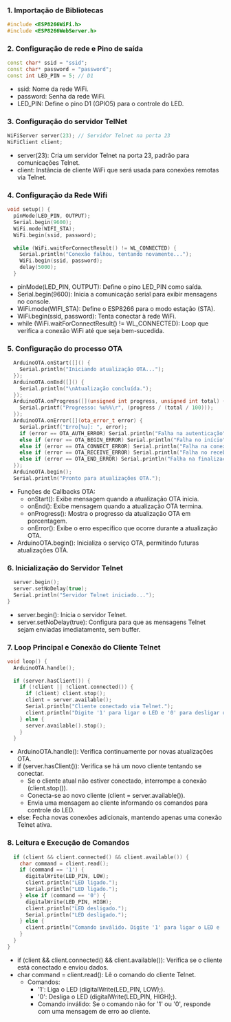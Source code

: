 ### 1. Importação de Bibliotecas

``` c++
#include <ESP8266WiFi.h>
#include <ESP8266WebServer.h>
```

### 2. Configuração de rede e Pino de saída
``` c++
const char* ssid = "ssid";
const char* password = "password";
const int LED_PIN = 5; // D1
```

- ssid: Nome da rede WiFi.
- password: Senha da rede WiFi.
- LED_PIN: Define o pino D1 (GPIO5) para o controle do LED.

### 3. Configuração do servidor TelNet
``` c++
WiFiServer server(23); // Servidor Telnet na porta 23
WiFiClient client;
```

- server(23): Cria um servidor Telnet na porta 23, padrão para comunicações Telnet.
- client: Instância de cliente WiFi que será usada para conexões remotas via Telnet.

### 4. Configuração da Rede Wifi
```c++
void setup() {
  pinMode(LED_PIN, OUTPUT);
  Serial.begin(9600);
  WiFi.mode(WIFI_STA);
  WiFi.begin(ssid, password);
  
  while (WiFi.waitForConnectResult() != WL_CONNECTED) {
    Serial.println("Conexão falhou, tentando novamente...");
    WiFi.begin(ssid, password);
    delay(5000);
  }
```

- pinMode(LED_PIN, OUTPUT): Define o pino LED_PIN como saída.
- Serial.begin(9600): Inicia a comunicação serial para exibir mensagens no console.
- WiFi.mode(WIFI_STA): Define o ESP8266 para o modo estação (STA).
- WiFi.begin(ssid, password): Tenta conectar à rede WiFi.
- while (WiFi.waitForConnectResult() != WL_CONNECTED): Loop que verifica a conexão WiFi até que seja bem-sucedida.

### 5. Configuração do processo OTA
``` c++
  ArduinoOTA.onStart([]() {
    Serial.println("Iniciando atualização OTA...");
  });
  ArduinoOTA.onEnd([]() {
    Serial.println("\nAtualização concluída.");
  });
  ArduinoOTA.onProgress([](unsigned int progress, unsigned int total) {
    Serial.printf("Progresso: %u%%\r", (progress / (total / 100)));
  });
  ArduinoOTA.onError([](ota_error_t error) {
    Serial.printf("Erro[%u]: ", error);
    if (error == OTA_AUTH_ERROR) Serial.println("Falha na autenticação");
    else if (error == OTA_BEGIN_ERROR) Serial.println("Falha no início");
    else if (error == OTA_CONNECT_ERROR) Serial.println("Falha na conexão");
    else if (error == OTA_RECEIVE_ERROR) Serial.println("Falha no recebimento");
    else if (error == OTA_END_ERROR) Serial.println("Falha na finalização");
  });
  ArduinoOTA.begin();
  Serial.println("Pronto para atualizações OTA.");
```

- Funções de Callbacks OTA:
  - onStart(): Exibe mensagem quando a atualização OTA inicia.
  - onEnd(): Exibe mensagem quando a atualização OTA termina.
  - onProgress(): Mostra o progresso da atualização OTA em porcentagem.
  - onError(): Exibe o erro específico que ocorre durante a atualização OTA.
- ArduinoOTA.begin(): Inicializa o serviço OTA, permitindo futuras atualizações OTA.

### 6. Inicialização do Servidor Telnet
``` c++
  server.begin();
  server.setNoDelay(true);
  Serial.println("Servidor Telnet iniciado...");
}
```
- server.begin(): Inicia o servidor Telnet.
- server.setNoDelay(true): Configura para que as mensagens Telnet sejam enviadas imediatamente, sem buffer.

### 7. Loop Principal e Conexão do Cliente Telnet
``` c++
void loop() {
  ArduinoOTA.handle();
  
  if (server.hasClient()) {
    if (!client || !client.connected()) {
      if (client) client.stop();
      client = server.available();
      Serial.println("Cliente conectado via Telnet.");
      client.println("Digite '1' para ligar o LED e '0' para desligar o LED.");
    } else {
      server.available().stop();
    }
  }
```

- ArduinoOTA.handle(): Verifica continuamente por novas atualizações OTA.
- if (server.hasClient()): Verifica se há um novo cliente tentando se conectar.
  - Se o cliente atual não estiver conectado, interrompe a conexão (client.stop()).
  - Conecta-se ao novo cliente (client = server.available()).
  - Envia uma mensagem ao cliente informando os comandos para controle do LED.
- else: Fecha novas conexões adicionais, mantendo apenas uma conexão Telnet ativa.

### 8. Leitura e Execução de Comandos
``` c++
  if (client && client.connected() && client.available()) {
    char command = client.read();
    if (command == '1') {
      digitalWrite(LED_PIN, LOW); 
      client.println("LED ligado.");
      Serial.println("LED ligado.");
    } else if (command == '0') {
      digitalWrite(LED_PIN, HIGH); 
      client.println("LED desligado.");
      Serial.println("LED desligado.");
    } else {
      client.println("Comando inválido. Digite '1' para ligar o LED e '0' para desligar o LED.");
    }
  }
}
```

- if (client && client.connected() && client.available()): Verifica se o cliente está conectado e enviou dados.
- char command = client.read(): Lê o comando do cliente Telnet.
  - Comandos:
    - '1': Liga o LED (digitalWrite(LED_PIN, LOW);).
    - '0': Desliga o LED (digitalWrite(LED_PIN, HIGH);).
    - Comando inválido: Se o comando não for '1' ou '0', responde com uma mensagem de erro ao cliente.